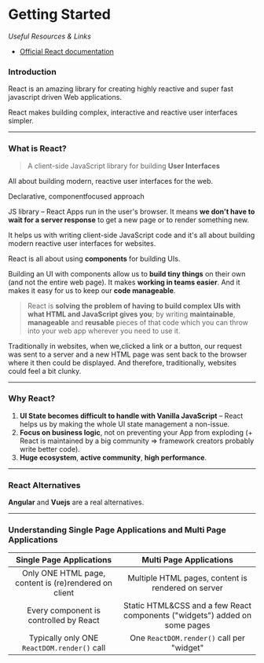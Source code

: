 # Getting Started

_Useful Resources & Links_

- [Official React documentation](https://reactjs.org/)

### Introduction

React is an amazing library for creating highly reactive and super fast javascript driven Web applications.

React makes building complex, interactive and reactive user interfaces simpler.

----

### What is React?

> A client-side JavaScript
library for building **User Interfaces**

All about building modern,
reactive user interfaces for
the web.

Declarative, componentfocused approach

JS library – React Apps run in the user's browser. It means **we don't have to wait for a server response** to get a new page or to render something new.


It helps us with writing client-side JavaScript code and it's all about building modern reactive user interfaces for websites.


React is all about using **components** for building UIs.

Building an UI with components allow us to **build tiny things** on their own (and not the entire web page). It makes **working in teams easier**. And it makes it easy for us to keep our **code manageable**.

> React is **solving the problem of having to build complex UIs with what HTML and JavaScript gives you**; by writing **maintainable**, **manageable** and **reusable** pieces of that code which you can throw into your web app wherever you need to use it.

Traditionally in websites, when we,clicked a link or a button, our request was sent to a server and a new HTML page was sent back to the browser where it then could be displayed. And therefore, traditionally, websites could feel a bit clunky.

---

### Why React?

1. **UI State becomes difficult to handle with Vanilla JavaScript** – React helps us by making the whole UI state management a non-issue.
2. **Focus on business logic**, not on preventing your App from exploding (+ React is maintained by a big community => framework creators probably write better code).
3. **Huge ecosystem**, **active community**, **high performance**.

---

### React Alternatives

**Angular** and **Vuejs** are a real alternatives. 

---

### Understanding Single Page Applications and Multi Page Applications

|               Single Page Applications                |                          Multi Page Applications                           |
| :---------------------------------------------------: | :------------------------------------------------------------------------: |
| Only ONE HTML page, content is (re)rendered on client |             Multiple HTML pages, content is rendered on server             |
|        Every component is controlled by React         | Static HTML&CSS and a few React components ("widgets") added on some pages |
|      Typically only ONE `ReactDOM.render()` call      |                 One `ReactDOM.render()` call per "widget"                  |

